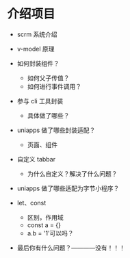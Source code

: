 # 介绍项目

- scrm 系统介绍
- v-model 原理
- 如何封装组件？
  - 如何父子传值？
  - 如何进行事件调用？
- 参与 cli 工具封装
  - 具体做了哪些？
- uniapps 做了哪些封装适配？
  - 页面、组件
- 自定义 tabbar
  - 为什么自定义？解决了什么问题？
- uniapps 做了哪些适配为字节小程序？
- let、const
  - 区别，作用域
  - const a = {}
  - a.b = '1'可以吗？

- 最后你有什么问题？————没有！！！